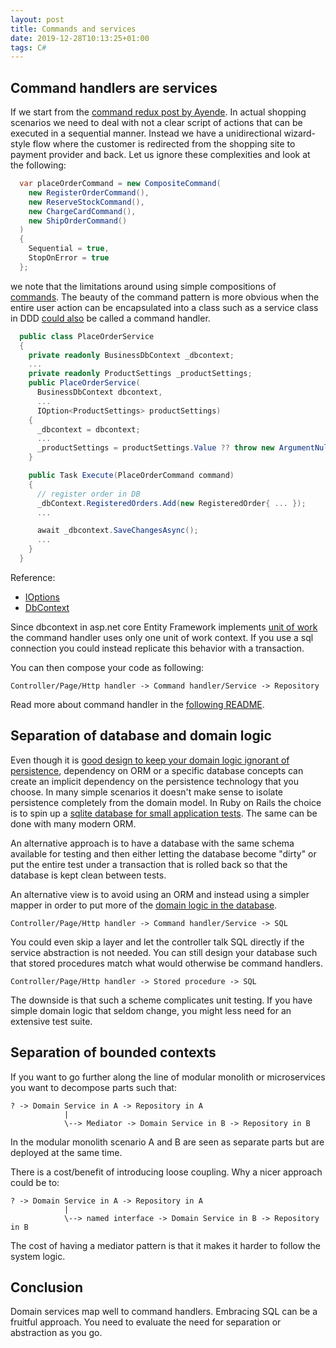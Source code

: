 ```yaml
---
layout: post
title: Commands and services
date: 2019-12-28T10:13:25+01:00
tags: C#
---
```


## Command handlers are services

If we start from the [command redux post by Ayende](https://ayende.com/blog/159969/design-patterns-in-the-test-of-time-command-redux). In actual shopping scenarios we need to deal with not a clear script of actions that can be executed in a sequential manner. Instead we have a unidirectional wizard-style flow where the customer is redirected from the shopping site to payment provider and back. Let us ignore these complexities and look at the following:

``` C#
  var placeOrderCommand = new CompositeCommand(
    new RegisterOrderCommand(),
    new ReserveStockCommand(),
    new ChargeCardCommand(),
    new ShipOrderCommand()
  )
  {
    Sequential = true,
    StopOnError = true
  };
```

we note that the limitations around using simple compositions of [commands](https://ayende.com/blog/159873/design-patterns-in-the-test-of-time-command). The beauty of the command pattern is more obvious when the entire user action can be encapsulated into a class such as a service class in DDD [could also](http://gorodinski.com/blog/2012/04/14/services-in-domain-driven-design-ddd/) be called a command handler.


``` C#
  public class PlaceOrderService
  {
    private readonly BusinessDbContext _dbcontext;
    ...
    private readonly ProductSettings _productSettings;
    public PlaceOrderService(
      BusinessDbContext dbcontext,
      ...
      IOption<ProductSettings> productSettings)
    {
      _dbcontext = dbcontext;
      ...
      _productSettings = productSettings.Value ?? throw new ArgumentNullException(nameof(productSettings));
    }

    public Task Execute(PlaceOrderCommand command)
    {
      // register order in DB
      _dbContext.RegisteredOrders.Add(new RegisteredOrder{ ... });
      ...

      await _dbcontext.SaveChangesAsync();
      ...
    }
  }
```

Reference:

- [IOptions](https://docs.microsoft.com/en-us/dotnet/api/microsoft.extensions.options.ioptions-1?view=dotnet-plat-ext-3.1)
- [DbContext](https://docs.microsoft.com/en-us/ef/core/index)

Since dbcontext in asp.net core Entity Framework implements [unit of work](https://www.martinfowler.com/eaaCatalog/unitOfWork.html) the command handler uses only one unit of work context. If you use a sql connection you could instead replicate this behavior with a transaction.


You can then compose your code as following:

```
Controller/Page/Http handler -> Command handler/Service -> Repository
```

Read more about command handler in the [following README](https://github.com/wallymathieu/entity-framework-studies/tree/2583db455d37ff93230b1a181379ca09ac71b101/src/Web/Commands).

## Separation of database and domain logic

Even though it is [good design to keep your domain logic ignorant of persistence](https://docs.microsoft.com/en-us/dotnet/architecture/microservices/microservice-ddd-cqrs-patterns/ddd-oriented-microservice), dependency on ORM or a specific database concepts can create an implicit dependency on the persistence technology that you choose. In many simple scenarios it doesn't make sense to isolate persistence completely from the domain model. In Ruby on Rails the choice is to spin up a [sqlite database for small application tests](https://dhh.dk/2014/test-induced-design-damage.html). The same can be done with many modern ORM.

An alternative approach is to have a database with the same schema available for testing and then either letting the database become "dirty" or put the entire test under a transaction that is rolled back so that the database is kept clean between tests.

An alternative view is to avoid using an ORM and instead using a simpler mapper in order to put more of the [domain logic in the database](https://rob.conery.io/2015/02/23/embracing-sql-in-postgres/).

```
Controller/Page/Http handler -> Command handler/Service -> SQL
```

You could even skip a layer and let the controller talk SQL directly if the service abstraction is not needed. You can still design your database such that stored procedures match what would otherwise be command handlers.

```
Controller/Page/Http handler -> Stored procedure -> SQL
```

The downside is that such a scheme complicates unit testing. If you have simple domain logic that seldom change, you might less need for an extensive test suite.

## Separation of bounded contexts

If you want to go further along the line of modular monolith or microservices you want to decompose parts such that:

```
? -> Domain Service in A -> Repository in A
            |
            \--> Mediator -> Domain Service in B -> Repository in B
```

In the modular monolith scenario A and B are seen as separate parts but are deployed at the same time.

There is a cost/benefit of introducing loose coupling. Why a nicer approach could be to:

```
? -> Domain Service in A -> Repository in A
            |
            \--> named interface -> Domain Service in B -> Repository in B
```

The cost of having a mediator pattern is that it makes it harder to follow the system logic.

## Conclusion

Domain services map well to command handlers. Embracing SQL can be a fruitful approach. You need to evaluate the need for separation or abstraction as you go.
